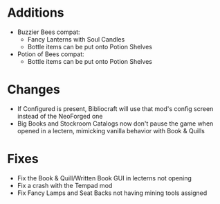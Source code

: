 # Additions

- Buzzier Bees compat:
  - Fancy Lanterns with Soul Candles
  - Bottle items can be put onto Potion Shelves
- Potion of Bees compat:
  - Bottle items can be put onto Potion Shelves

# Changes

- If Configured is present, Bibliocraft will use that mod's config screen instead of the NeoForged one
- Big Books and Stockroom Catalogs now don't pause the game when opened in a lectern, mimicking vanilla behavior with Book & Quills

# Fixes

- Fix the Book & Quill/Written Book GUI in lecterns not opening
- Fix a crash with the Tempad mod
- Fix Fancy Lamps and Seat Backs not having mining tools assigned
